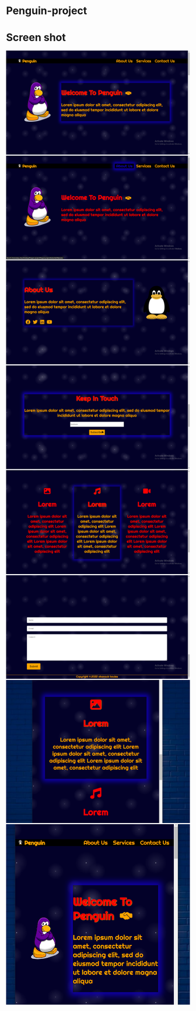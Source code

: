 # Penguin-project
<h1>Screen shot</h1>
<img src="Screenshot (3457).png">
</br>
<img src="Screenshot (3458).png">
</br>
<img src="Screenshot (3459).png">
</br>
<img src="Screenshot (3460).png">
</br>
<img src="Screenshot (3461).png">
</br>
<img src="Screenshot (3462).png">
</br>
<img src="Screenshot (3466).png">
</br>
<img src="Screenshot (3467).png">
